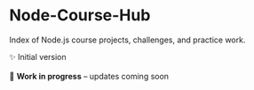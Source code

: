 # Node-Course-Hub
Index of Node.js course projects, challenges, and practice work.


✨ Initial version
<br>
<br>
🚧 **Work in progress** – updates coming soon
